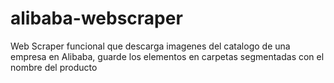 # alibaba-webscraper
Web Scraper funcional que descarga imagenes del catalogo de una empresa en Alibaba, guarde los elementos en carpetas segmentadas con el nombre del producto
